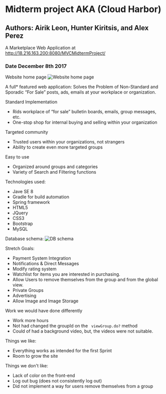 # Midterm project AKA (Cloud Harbor)
## Authors: Airik Leon, Hunter Kiritsis, and Alex Perez
A Marketplace Web Application at http://18.216.163.200:8080/MVCMidtermProject/
### Date December 8th 2017
Website home page
![Website home page](https://i.imgur.com/I2InKD1.png)

A full* featured web application:
Solves the Problem of Non-Standard and Sporadic “For Sale” posts, ads, emails at your workplace or organization.

Standard Implementation
   - Rids workplace of “for sale” bulletin boards, emails, group messages, etc.
   - One-stop shop for internal buying and selling within your organization

Targeted community
 - Trusted users within your organizations, not strangers
 - Ability to create even more targeted groups

Easy to use
 - Organized around groups and categories
 - Variety of Search and Filtering functions

 Technologies used:
 - Jave SE 8
 - Gradle for build automation
 - Spring framework
 - HTML5
 - JQuery
 - CSS3
 - Bootstrap
 - MySQL

Database schema:
![DB schema](https://i.imgur.com/7nvDZpN.png)

Stretch Goals:
- Payment System Integration
- Notifications & Direct Messages
- Modify rating system
- Watchlist for items you are interested in purchasing.   
- Allow Users to remove themselves from the group and from the global view.  
- Private Groups
- Advertising
- Allow Image and Image Storage

Work we would have done differently
- Work more hours
- Not had changed the groupId on the <code> viewGroup.do?</code> method
- Could of had a background video, but, the videos were not suitable.

Things we like:
- Everything works as intended for the first Sprint
- Room to grow the site

Things we don't like:
- Lack of color on the front-end
- Log out bug (does not consistently log out)
- Did not implement a way for users remove themselves from a group
